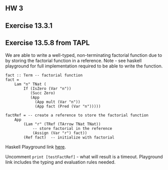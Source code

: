 ## HW 3

## Exercise 13.3.1 


## Exercise 13.5.8 from TAPL

We are able to write a well-typed, non-terminating factorial function due to by storing the factorial function in a reference. Note - see haskell playground for full implementation required to be able to write the function.

```
fact :: Term -- factorial function
fact = 
    Lam "n" TNat (
        If (IsZero (Var "n"))
           (Succ Zero)                        
           (App                               
             (App mult (Var "n"))
             (App fact (Pred (Var "n")))))

factRef = -- create a reference to store the factorial function
    App
        (Lam "r" (TRef (TArrow TNat TNat))
            -- store factorial in the reference
            (Assign (Var "r") fact))
        (Ref fact)  -- initialize with factorial
```

Haskell Playground link [here](https://play.haskell.org/saved/tpNdeKCa).

Uncomment `print [testFactRef]` - what will result is a timeout. Playground link includes the typing and evaluation rules needed.